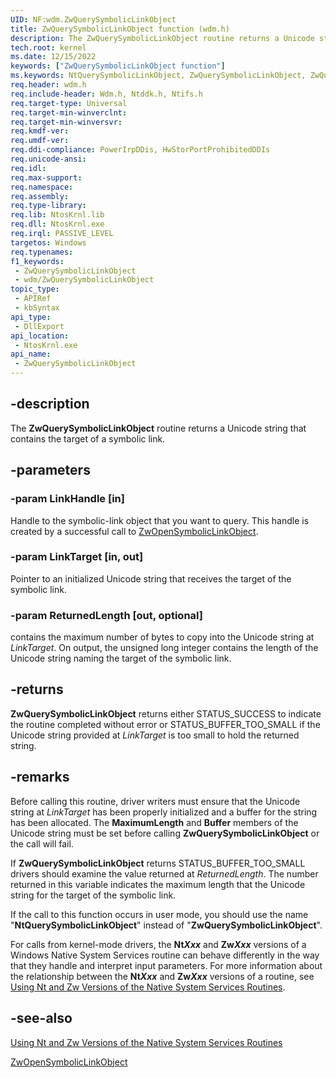 ```yaml
---
UID: NF:wdm.ZwQuerySymbolicLinkObject
title: ZwQuerySymbolicLinkObject function (wdm.h)
description: The ZwQuerySymbolicLinkObject routine returns a Unicode string that contains the target of a symbolic link.
tech.root: kernel
ms.date: 12/15/2022
keywords: ["ZwQuerySymbolicLinkObject function"]
ms.keywords: NtQuerySymbolicLinkObject, ZwQuerySymbolicLinkObject, ZwQuerySymbolicLinkObject routine [Kernel-Mode Driver Architecture], k111_0909b6b6-fa4d-421f-b17f-8201a254990b.xml, kernel.zwquerysymboliclinkobject, wdm/NtQuerySymbolicLinkObject, wdm/ZwQuerySymbolicLinkObject
req.header: wdm.h
req.include-header: Wdm.h, Ntddk.h, Ntifs.h
req.target-type: Universal
req.target-min-winverclnt:
req.target-min-winversvr: 
req.kmdf-ver: 
req.umdf-ver: 
req.ddi-compliance: PowerIrpDDis, HwStorPortProhibitedDDIs
req.unicode-ansi: 
req.idl: 
req.max-support: 
req.namespace: 
req.assembly: 
req.type-library: 
req.lib: NtosKrnl.lib
req.dll: NtosKrnl.exe
req.irql: PASSIVE_LEVEL
targetos: Windows
req.typenames: 
f1_keywords:
 - ZwQuerySymbolicLinkObject
 - wdm/ZwQuerySymbolicLinkObject
topic_type:
 - APIRef
 - kbSyntax
api_type:
 - DllExport
api_location:
 - NtosKrnl.exe
api_name:
 - ZwQuerySymbolicLinkObject
---
```


## -description

The **ZwQuerySymbolicLinkObject** routine returns a Unicode string that contains the target of a symbolic link.

## -parameters

### -param LinkHandle [in]

Handle to the symbolic-link object that you want to query. This handle is created by a successful call to [ZwOpenSymbolicLinkObject](/windows-hardware/drivers/ddi/wdm/nf-wdm-zwopensymboliclinkobject).

### -param LinkTarget [in, out]

Pointer to an initialized Unicode string that receives the target of the symbolic link.

### -param ReturnedLength [out, optional]

 contains the maximum number of bytes to copy into the Unicode string at *LinkTarget*. On output, the unsigned long integer contains the length of the Unicode string naming the target of the symbolic link.

## -returns

**ZwQuerySymbolicLinkObject** returns either STATUS_SUCCESS to indicate the routine completed without error or STATUS_BUFFER_TOO_SMALL if the Unicode string provided at *LinkTarget* is too small to hold the returned string.

## -remarks

Before calling this routine, driver writers must ensure that the Unicode string at *LinkTarget* has been properly initialized and a buffer for the string has been allocated. The **MaximumLength** and **Buffer** members of the Unicode string must be set before calling **ZwQuerySymbolicLinkObject** or the call will fail.

If **ZwQuerySymbolicLinkObject** returns STATUS_BUFFER_TOO_SMALL drivers should examine the value returned at *ReturnedLength*. The number returned in this variable indicates the maximum length that the Unicode string for the target of the symbolic link.

If the call to this function occurs in user mode, you should use the name "**NtQuerySymbolicLinkObject**" instead of "**ZwQuerySymbolicLinkObject**".

For calls from kernel-mode drivers, the **Nt*Xxx*** and **Zw*Xxx*** versions of a Windows Native System Services routine can behave differently in the way that they handle and interpret input parameters. For more information about the relationship between the **Nt*Xxx*** and **Zw*Xxx*** versions of a routine, see [Using Nt and Zw Versions of the Native System Services Routines](/windows-hardware/drivers/kernel/using-nt-and-zw-versions-of-the-native-system-services-routines).

## -see-also

[Using Nt and Zw Versions of the Native System Services Routines](/windows-hardware/drivers/kernel/using-nt-and-zw-versions-of-the-native-system-services-routines)

[ZwOpenSymbolicLinkObject](/windows-hardware/drivers/ddi/wdm/nf-wdm-zwopensymboliclinkobject)
